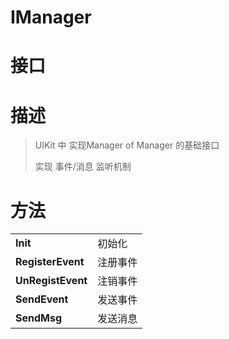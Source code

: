 # IManager

# 接口

# 描述

> UIKit 中 实现Manager of Manager 的基础接口
>
> 实现 事件/消息 监听机制

# 方法

|                   |          |
| ----------------- | -------- |
| **Init**          | 初始化   |
| **RegisterEvent** | 注册事件 |
| **UnRegistEvent** | 注销事件 |
| **SendEvent**     | 发送事件 |
| **SendMsg**       | 发送消息 |

